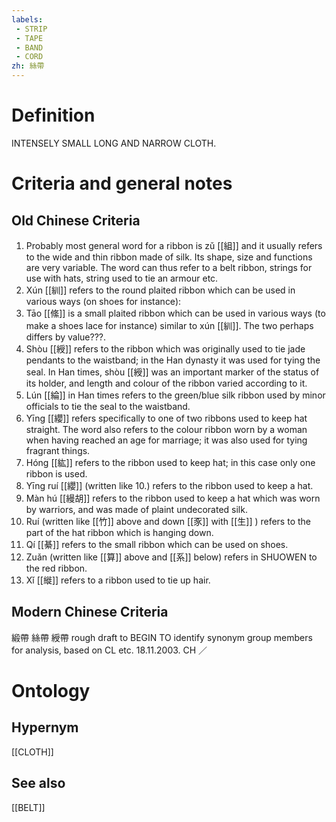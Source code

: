 ```yaml
---
labels: 
 - STRIP
 - TAPE
 - BAND
 - CORD
zh: 絲帶
---
```


# Definition
INTENSELY SMALL LONG AND NARROW CLOTH.
# Criteria and general notes
## Old Chinese Criteria
1. Probably most general word for a ribbon is zǔ [[組]] and it usually refers to the wide and thin ribbon made of silk. Its shape, size and functions are very variable. The word can thus refer to a belt ribbon, strings for use with hats, string used to tie an armour etc.
2. Xún [[紃]] refers to the round plaited ribbon which can be used in various ways (on shoes for instance):
3. Tāo [[絛]] is a small plaited ribbon which can be used in various ways (to make a shoes lace for instance) similar to xún [[紃]]. The two perhaps differs by value???.
4. Shòu [[綬]] refers to the ribbon which was originally used to tie jade pendants to the waistband; in the Han dynasty it was used for tying the seal. In Han times, shòu [[綬]] was an important marker of the status of its holder, and length and colour of the ribbon varied according to it.
5. Lún [[綸]] in Han times refers to the green/blue silk ribbon used by minor officials to tie the seal to the waistband.
6. Yīng [[纓]] refers specifically to one of two ribbons used to keep hat straight. The word also refers to the colour ribbon worn by a woman when having reached an age for marriage; it was also used for tying fragrant things.
7. Hóng [[紘]] refers to the ribbon used to keep hat; in this case only one ribbon is used.
8. Yīng ruí [[纓]] (written like 10.) refers to the ribbon used to keep a hat.
9. Màn hú [[縵胡]] refers to the ribbon used to keep a hat which was worn by warriors, and was made of plaint undecorated silk.
10. Ruí (written like [[竹]] above and down [[豕]] with [[生]] ) refers to the part of the hat ribbon which is hanging down.
11. Qí [[綦]] refers to the small ribbon which can be used on shoes.
12. Zuǎn (written like [[算]] above and [[系]] below) refers in SHUOWEN to the red ribbon.
13. Xǐ [[縰]] refers to a ribbon used to tie up hair.
## Modern Chinese Criteria
緞帶
絲帶
綬帶
rough draft to BEGIN TO identify synonym group members for analysis, based on CL etc. 18.11.2003. CH ／
# Ontology

## Hypernym
[[CLOTH]]
## See also
[[BELT]]